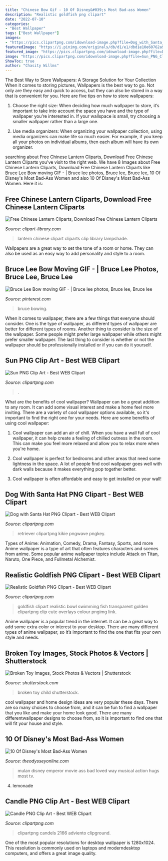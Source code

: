 ```yaml
---
title: "Chinese Bow Gif - 10 Of Disney&#039;s Most Bad-ass Women"
description: "Realistic goldfish png clipart"
date: "2022-07-10"
categories:
- "Best Wallpaper"
tags: ["Best Wallpaper"]
images:
- "https://pics.clipartpng.com/idownload-image.php?file=Dog_with_Santa_Hat_PNG_Clipart-544.png"
featuredImage: "https://i.pinimg.com/originals/db/d1/e1/dbd1e10e60762a9b200ca1fe024069b2.gif"
featured_image: "https://pics.clipartpng.com/idownload-image.php?file=Dog_with_Santa_Hat_PNG_Clipart-544.png"
image: "https://pics.clipartpng.com/idownload-image.php?file=Sun_PNG_Clip_Art-2161.png"
ShowToc: true
author: "Chasity Willms"
---
```



The Best Way to Store Wallpapers: A Storage Solution for Your Collection
When it comes to storing pictures, Wallpapers is the best way to go. Not only are they easy and quick to access, but they can also be stored in a way that is convenient for you. Here are five tips on how to store wallpapers:
1) Choose the right size: When deciding how much wallpaper to store, it’s important to take into account the space you have and the type of wallpaper you’re interested in. If your wallspace is small, try choosing a smaller wallpaper rather than a large one.

2) Use media organizers: When organizing your wallpaper collection, using media organizers can make life so much easier. For example, if you keep all your photos on individual albums, then each album will have its own organizer.

	

		
searching about Free Chinese Lantern Cliparts, Download Free Chinese Lantern Cliparts you've visit to the right web. We have 8 Images about Free Chinese Lantern Cliparts, Download Free Chinese Lantern Cliparts like Bruce Lee Bow moving GIF - | Bruce lee photos, Bruce lee, Bruce lee, 10 Of Disney&#039;s Most Bad-Ass Women and also 10 Of Disney&#039;s Most Bad-Ass Women. Here it is:
		
    
## Free Chinese Lantern Cliparts, Download Free Chinese Lantern Cliparts

<img loading=lazy src="http://clipart-library.com/img1/1229531.png" onerror="this.onerror=null;this.src='https://tse1.mm.bing.net/th?id=OIP.YkALEASBhbDJ6srr2vqXIQAAAA&amp;pid=15.1';" alt="Free Chinese Lantern Cliparts, Download Free Chinese Lantern Cliparts">

_Source: clipart-library.com_

>lantern chinese clipart cliparts clip library lampshade. 

	

Wallpapers are a great way to set the tone of a room or home. They can also be used as an easy way to add personality and style to a room.

    
## Bruce Lee Bow Moving GIF - | Bruce Lee Photos, Bruce Lee, Bruce Lee

<img loading=lazy src="https://i.pinimg.com/originals/db/d1/e1/dbd1e10e60762a9b200ca1fe024069b2.gif" onerror="this.onerror=null;this.src='https://tse2.mm.bing.net/th?id=OIP.Cqx5AZnJqDRCLpv1vYX40wAAAA&amp;pid=15.1';" alt="Bruce Lee Bow moving GIF - | Bruce lee photos, Bruce lee, Bruce lee">

_Source: pinterest.com_

>bruce bowing. 

	

When it comes to wallpaper, there are a few things that everyone should consider. One is the type of wallpaper, as different types of wallpaper are better for different types of rooms. Another thing to consider is the size of the wallpaper. Some people might prefer large wallpaper while others might prefer smaller wallpaper. The last thing to consider is whether or not the wallpaper should be professionally installed or if you can do it yourself.

    
## Sun PNG Clip Art - Best WEB Clipart

<img loading=lazy src="https://pics.clipartpng.com/idownload-image.php?file=Sun_PNG_Clip_Art-2161.png" onerror="this.onerror=null;this.src='https://tse4.mm.bing.net/th?id=OIP.dEhMhHgfsFdyVyNVSMAhNwHaHa&amp;pid=15.1';" alt="Sun PNG Clip Art - Best WEB Clipart">

_Source: clipartpng.com_

>. 

	

What are the benefits of cool wallpaper?
Wallpaper can be a great addition to any room. It can add some visual interest and make a home feel more inviting. There are a variety of cool wallpaper options available, so it's important to find the right one for your needs. Here are some benefits of using cool wallpaper: 
1. Cool wallpaper can add an air of chill. When you have a wall full of cool wallpaper, it can help create a feeling of chilled outness in the room. This can make you feel more relaxed and allow you to relax more when you're home. 

2. Cool wallpaper is perfect for bedrooms and other areas that need some lightness in the space. A lot of people find cool wallpaper goes well with dark walls because it makes everything pop together better. 

3. Cool wallpaper is often affordable and easy to get installed on your wall!

    
## Dog With Santa Hat PNG Clipart - Best WEB Clipart

<img loading=lazy src="https://pics.clipartpng.com/idownload-image.php?file=Dog_with_Santa_Hat_PNG_Clipart-544.png" onerror="this.onerror=null;this.src='https://tse1.mm.bing.net/th?id=OIP.5aGbj4ipE3SqsiIdFtPplgHaGu&amp;pid=15.1';" alt="Dog with Santa Hat PNG Clipart - Best WEB Clipart">

_Source: clipartpng.com_

>retriever clipartpng kikie pngwave pngkey. 

	

Types of Anime: Animation, Comedy, Drama, Fantasy, Sports, and more
Anime wallpaper is a type of art that often features characters and scenes from anime. Some popular anime wallpaper topics include Attack on Titan, Naruto, One Piece, and Fullmetal Alchemist.

    
## Realistic Goldfish PNG Clipart - Best WEB Clipart

<img loading=lazy src="https://pics.clipartpng.com/idownload-image.php?file=Realistic_Goldfish_PNG_Clipart-445.png" onerror="this.onerror=null;this.src='https://tse1.mm.bing.net/th?id=OIP.OJqWCirRJ6pQ2Ri7mtwRdwHaGL&amp;pid=15.1';" alt="Realistic Goldfish PNG Clipart - Best WEB Clipart">

_Source: clipartpng.com_

>goldfish clipart realistic bowl swimming fish transparent golden clipartpng clip cute overlays colour pngimg link. 

	

Anime wallpaper is a popular trend in the internet. It can be a great way to add some extra color or interest to your desktop. There are many different types of anime wallpaper, so it’s important to find the one that fits your own style and needs.

    
## Broken Toy Images, Stock Photos &amp; Vectors | Shutterstock

<img loading=lazy src="https://image.shutterstock.com/image-vector/child-broken-toy-260nw-190716437.jpg" onerror="this.onerror=null;this.src='https://tse2.mm.bing.net/th?id=OIP.Joa3FwuSS48fMd2zAf2iIAAAAA&amp;pid=15.1';" alt="Broken Toy Images, Stock Photos &amp; Vectors | Shutterstock">

_Source: shutterstock.com_

>broken toy child shutterstock. 

	

cool wallpaper and home design ideas are very popular these days. There are so many choices to choose from, and it can be fun to find a wallpaper that you like and make your home look good. There are many differentwallpaper designs to choose from, so it is important to find one that will fit your house and style.

    
## 10 Of Disney&#039;s Most Bad-Ass Women

<img loading=lazy src="https://media.giphy.com/media/873ns7kZQw7QI/giphy.gif" onerror="this.onerror=null;this.src='https://tse3.mm.bing.net/th?id=OIP.tbnOeFuqIwymF26m39pqIgHaEK&amp;pid=15.1';" alt="10 Of Disney&#039;s Most Bad-Ass Women">

_Source: theodysseyonline.com_

>mulan disney emperor movie ass bad loved way musical action hugs most tv. 

	

4. lemonade 

    
## Candle PNG Clip Art - Best WEB Clipart

<img loading=lazy src="https://pics.clipartpng.com/idownload-image.php?file=Candle_PNG_Clip_Art-2166.png" onerror="this.onerror=null;this.src='https://tse2.mm.bing.net/th?id=OIP.BUR3ULM1HtzMbsQt5BI16QHaNv&amp;pid=15.1';" alt="Candle PNG Clip Art - Best WEB Clipart">

_Source: clipartpng.com_

>clipartpng candels 2166 adviento clipground. 

	

One of the most popular resolutions for desktop wallpaper is 1280x1024. This resolution is commonly used on laptops and moderndesktop computers, and offers a great image quality.

